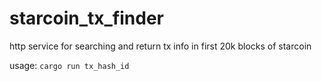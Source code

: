 # starcoin_tx_finder
http service for searching and return tx info in first 20k blocks of starcoin

usage: `cargo run tx_hash_id`